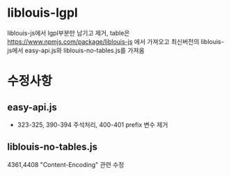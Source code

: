 # liblouis-lgpl
liblouis-js에서 lgpl부분만 남기고 제거, table은 https://www.npmjs.com/package/liblouis-js 에서 가져오고 최신버전의 liblouis-js에서 easy-api.js와 liblouis-no-tables.js를 가져옴

# 수정사항
## easy-api.js
- 323-325, 390-394 주석처리, 400-401 prefix 변수 제거

## liblouis-no-tables.js
4361,4408 "Content-Encoding" 관련 수정
